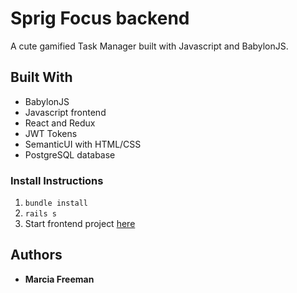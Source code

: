 # Sprig Focus backend

A cute gamified Task Manager built with Javascript and BabylonJS.


## Built With
* BabylonJS
* Javascript frontend
* React and Redux
* JWT Tokens
* SemanticUI with HTML/CSS
* PostgreSQL database


### Install Instructions
1. ```bundle install```
2. ```rails s```
3. Start frontend project [here](https://github.com/Marcia-Free/Sprig_Focus_frontend)


## Authors
* **Marcia Freeman**

